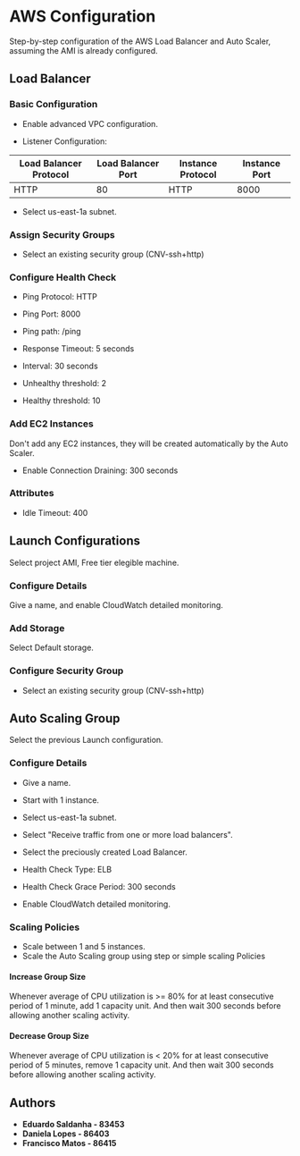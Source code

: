 # AWS Configuration

Step-by-step configuration of the AWS Load Balancer and Auto Scaler, assuming the AMI is already configured. 

## Load Balancer

### Basic Configuration

* Enable advanced VPC configuration.

* Listener Configuration:

Load Balancer Protocol | Load Balancer Port | Instance Protocol | Instance Port
---------------------- | ------------------ | ----------------- | -------------
HTTP | 80 | HTTP | 8000

* Select us-east-1a subnet.

### Assign Security Groups

* Select an existing security group (CNV-ssh+http)

### Configure Health Check

* Ping Protocol: HTTP
* Ping Port: 8000
* Ping path: /ping

* Response Timeout: 5 seconds
* Interval: 30 seconds
* Unhealthy threshold: 2
* Healthy threshold: 10 

### Add EC2 Instances

Don't add any EC2 instances, they will be created automatically by the Auto Scaler.

* Enable Connection Draining: 300 seconds

### Attributes

* Idle Timeout: 400


## Launch Configurations 

Select project AMI, Free tier elegible machine.

### Configure Details

Give a name, and enable CloudWatch detailed monitoring.

### Add Storage

Select Default storage.

### Configure Security Group

* Select an existing security group (CNV-ssh+http)


## Auto Scaling Group

Select the previous Launch configuration.

### Configure Details

* Give a name.
* Start with 1 instance.
* Select us-east-1a subnet.

* Select "Receive traffic from one or more load balancers".
* Select the preciously created Load Balancer.
* Health Check Type: ELB
* Health Check Grace Period: 300 seconds
* Enable CloudWatch detailed monitoring.

### Scaling Policies

* Scale between 1 and 5 instances.
* Scale the Auto Scaling group using step or simple scaling Policies

#### Increase Group Size
Whenever average of CPU utilization is >= 80% for at least consecutive period of 1 minute, add 1 capacity unit.
And then wait 300 seconds before allowing another scaling activity.

#### Decrease Group Size
Whenever average of CPU utilization is < 20% for at least consecutive period of 5 minutes, remove 1 capacity unit.
And then wait 300 seconds before allowing another scaling activity.




## Authors

* **Eduardo Saldanha - 83453** 
* **Daniela Lopes - 86403** 
* **Francisco Matos - 86415** 

